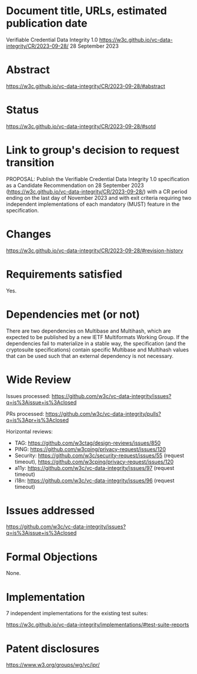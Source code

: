 # Document title, URLs, estimated publication date

Verifiable Credential Data Integrity 1.0
https://w3c.github.io/vc-data-integrity/CR/2023-09-28/
28 September 2023

# Abstract

https://w3c.github.io/vc-data-integrity/CR/2023-09-28/#abstract

# Status

https://w3c.github.io/vc-data-integrity/CR/2023-09-28/#sotd

# Link to group's decision to request transition

PROPOSAL: Publish the Verifiable Credential Data Integrity 1.0
specification as a Candidate Recommendation on 28 September 2023
(https://w3c.github.io/vc-data-integrity/CR/2023-09-28/) with a CR
period ending on the last day of November 2023 and with exit criteria
requiring two independent implementations of each mandatory (MUST)
feature in the specification.

# Changes

https://w3c.github.io/vc-data-integrity/CR/2023-09-28/#revision-history

# Requirements satisfied

Yes.

# Dependencies met (or not)

There are two dependencies on Multibase and Multihash, which are
expected to be published by a new IETF Multiformats Working Group. If
the dependencies fail to materialize in a stable way, the
specification (and the cryptosuite specifications) contain specific
Multibase and Multihash values that can be used such that an external
dependency is not necessary.

# Wide Review

Issues processed:
https://github.com/w3c/vc-data-integrity/issues?q=is%3Aissue+is%3Aclosed

PRs processed:
https://github.com/w3c/vc-data-integrity/pulls?q=is%3Apr+is%3Aclosed

Horizontal reviews:
* TAG: https://github.com/w3ctag/design-reviews/issues/850
* PING: https://github.com/w3cping/privacy-request/issues/120
* Security: https://github.com/w3c/security-request/issues/55 (request timeout), https://github.com/w3cping/privacy-request/issues/120
* a11y: https://github.com/w3c/vc-data-integrity/issues/97 (request timeout)
* i18n: https://github.com/w3c/vc-data-integrity/issues/96 (request timeout)

# Issues addressed

https://github.com/w3c/vc-data-integrity/issues?q=is%3Aissue+is%3Aclosed

# Formal Objections

None.

# Implementation

7 independent implementations for the existing test suites:

https://w3c.github.io/vc-data-integrity/implementations/#test-suite-reports

# Patent disclosures

https://www.w3.org/groups/wg/vc/ipr/

